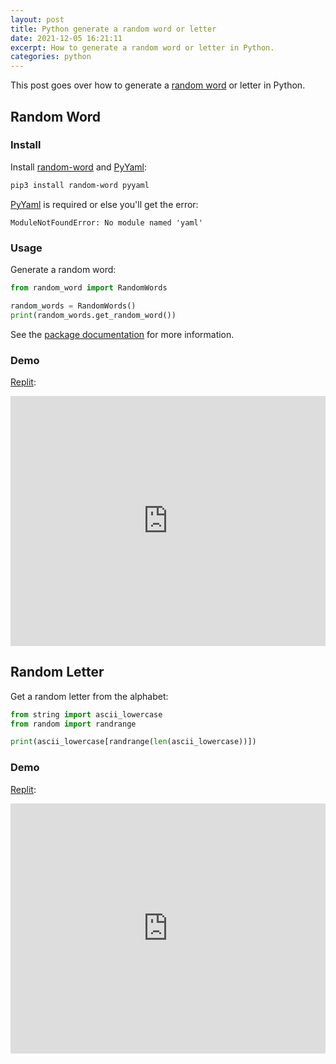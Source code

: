 ```yaml
---
layout: post
title: Python generate a random word or letter
date: 2021-12-05 16:21:11
excerpt: How to generate a random word or letter in Python.
categories: python
---
```


This post goes over how to generate a [random word](https://pypi.org/project/Random-Word/) or letter in Python.

## Random Word

### Install

Install [random-word](https://pypi.org/project/Random-Word/) and [PyYaml](https://pypi.org/project/PyYAML/):

```sh
pip3 install random-word pyyaml
```

[PyYaml](https://pypi.org/project/PyYAML/) is required or else you'll get the error:

```
ModuleNotFoundError: No module named 'yaml'
```

### Usage

Generate a random word:

```py
from random_word import RandomWords

random_words = RandomWords()
print(random_words.get_random_word())
```

See the [package documentation](https://pypi.org/project/Random-Word/) for more information.

### Demo

[Replit](https://replit.com/@remarkablemark/random-word#main.py):

<iframe height="400px" width="100%" src="https://replit.com/@remarkablemark/random-word?lite=true#main.py" scrolling="no" frameborder="no" allowtransparency="true" allowfullscreen="true" sandbox="allow-forms allow-pointer-lock allow-popups allow-same-origin allow-scripts allow-modals"></iframe>

## Random Letter

Get a random letter from the alphabet:

```py
from string import ascii_lowercase
from random import randrange

print(ascii_lowercase[randrange(len(ascii_lowercase))])
```

### Demo

[Replit](https://replit.com/@remarkablemark/random-alphabet-letter#main.py):

<iframe height="400px" width="100%" src="https://replit.com/@remarkablemark/random-alphabet-letter?lite=true#main.py" scrolling="no" frameborder="no" allowtransparency="true" allowfullscreen="true" sandbox="allow-forms allow-pointer-lock allow-popups allow-same-origin allow-scripts allow-modals"></iframe>
